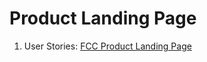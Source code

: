 # Product Landing Page

1. User Stories: [FCC Product Landing Page](https://www.freecodecamp.org/learn/responsive-web-design/responsive-web-design-projects/build-a-product-landing-page)
